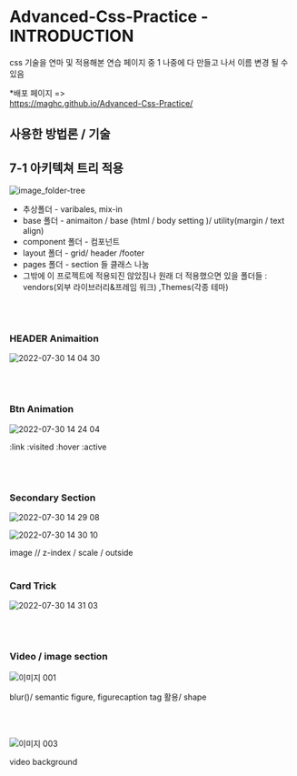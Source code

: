 # Advanced-Css-Practice - INTRODUCTION 



css 기술을 연마 및 적용해본 연습 페이지 중 1 나중에 다 만들고 나서 이름 변경 될 수 있음 

*배포 페이지 =><br>
https://maghc.github.io/Advanced-Css-Practice/


## 사용한 방법론 / 기술 

<h2>7-1 아키텍쳐 트리 적용</h2>


![image_folder-tree](https://user-images.githubusercontent.com/89845540/181699839-634fac7e-26cb-4e20-8843-e4d3ff5958ab.png)

<ul>

<li>추상폴더 - varibales, mix-in </li>
<li>base 폴더 - animaiton / base (html  / body setting )/ utility(margin / text align)</li>
<li>component 폴더  - 컴포넌트</li>
<li>layout 폴더 - grid/ header /footer </li>
<li>pages 폴더 - section 들 클래스 나눔 </li>

<li>그밖에 이 프로젝트에 적용되진 않았짐나 원래 더 적용했으면 있을 폴더들 : vendors(외부 라이브러리&프레임 워크) ,Themes(각종 테마)</li>
</ul>
<br>
<br>

### HEADER Animaition 


![2022-07-30 14 04 30](https://user-images.githubusercontent.com/89845540/181875922-a0a503e6-c6aa-4bb9-8232-55ee8de0dd54.gif)

<br>
<br>

### Btn Animation 

![2022-07-30 14 24 04](https://user-images.githubusercontent.com/89845540/181876211-e972e25e-87fd-4df7-9005-c31584609b13.gif)


:link
:visited
:hover
:active 

<br>
<br>


### Secondary Section 


![2022-07-30 14 29 08](https://user-images.githubusercontent.com/89845540/181876229-c86501bc-e2ef-4970-8289-5dc2ad8f97e8.gif)

![2022-07-30 14 30 10](https://user-images.githubusercontent.com/89845540/181876246-3ed38646-b7ea-408f-af0f-d43b740e6d96.gif)


image // z-index / scale / outside 
<br>
<br>


### Card Trick 
![2022-07-30 14 31 03](https://user-images.githubusercontent.com/89845540/181876274-bf4eab4c-62f8-4d93-ac17-306c65f4e46c.gif)

<br>
<br>


### Video / image section 

![이미지 001](https://user-images.githubusercontent.com/89845540/182136055-8fda36ea-d887-4b03-b7ff-af1429cdb429.gif)

blur()/ semantic figure, figurecaption tag 활용/ shape  

<br>
<br>

![이미지 003](https://user-images.githubusercontent.com/89845540/182136064-010e69d9-0b1b-46f1-bb04-447555b34322.gif)


video background 

<br>
<br>



